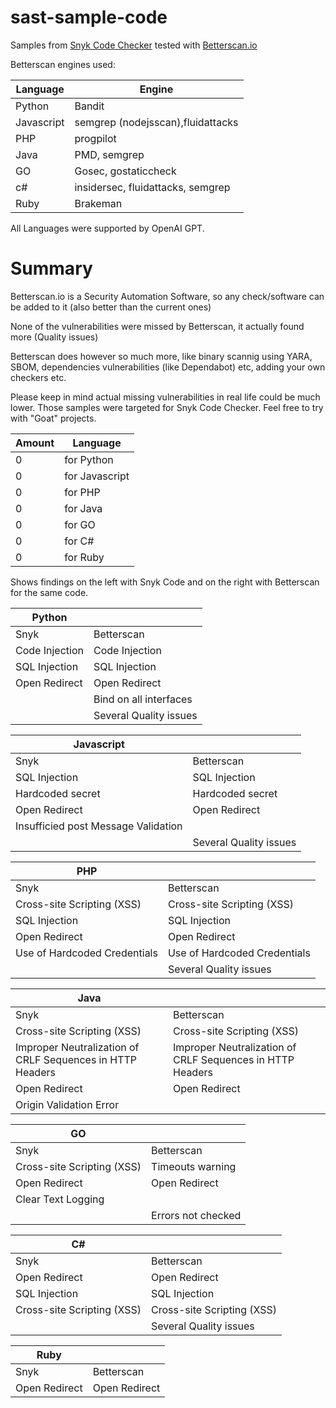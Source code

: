 # sast-sample-code

Samples from [Snyk Code Checker](https://snyk.io)  tested with [Betterscan.io](https://betterscan.io)


Betterscan engines used:

|Language|Engine|
|---|---|	
|Python|Bandit|
|Javascript|semgrep (nodejsscan),fluidattacks|
|PHP|progpilot|
|Java|PMD, semgrep|
|GO|Gosec, gostaticcheck|
|c#|insidersec, fluidattacks, semgrep|
|Ruby|Brakeman|

All Languages were supported by OpenAI GPT.


# Summary

Betterscan.io is a Security Automation Software, so any check/software can be added to it (also better than the current ones)

None of the vulnerabilities were missed by Betterscan, it actually found more (Quality issues)

Betterscan does however so much more, like binary scannig using YARA, SBOM, dependencies vulnerabilities (like Dependabot) etc, adding your own checkers etc.

Please keep in mind actual missing vulnerabilities in real life could be much lower. Those samples were targeted for Snyk Code Checker. Feel free to try with "Goat" projects.


|Amount|Language|
|---|---|	
|0|for Python|
|0| for Javascript|
|0| for PHP|
|0| for Java|
|0| for GO|
|0| for C#|
|0| for Ruby|


Shows findings on the left with Snyk Code and on the right with Betterscan for the same code. 

|Python||
|---|---|	
|Snyk|Betterscan|
|Code Injection|Code Injection|	
|SQL Injection|SQL Injection|
|Open Redirect|Open Redirect|
||Bind on all interfaces|
||Several Quality issues|


|Javascript||
|---|---|
|Snyk|	Betterscan|
|SQL Injection	|SQL Injection|
|Hardcoded secret	|Hardcoded secret|
|Open Redirect	|Open Redirect
|Insufficied post Message Validation||
||Several Quality issues|

|PHP||
|---|---|
|Snyk|	Betterscan|
|Cross-site Scripting (XSS)|	Cross-site Scripting (XSS)|
|SQL Injection|	SQL Injection|
|Open Redirect	|Open Redirect|
|Use of Hardcoded Credentials	|Use of Hardcoded Credentials	|
||Several Quality issues|

|Java||
|---|---|
|Snyk|	Betterscan|
|Cross-site Scripting (XSS)	|Cross-site Scripting (XSS)|
|Improper Neutralization of CRLF Sequences in HTTP Headers	|Improper Neutralization of CRLF Sequences in HTTP Headers|
|Open Redirect	|Open Redirect|
|Origin Validation Error||	

|GO||
|---|---|
|Snyk|	Betterscan|
|Cross-site Scripting (XSS)|	Timeouts warning|
|Open Redirect|Open Redirect|
|Clear Text Logging||
||Errors not checked|

|C#|	|
|---|---|
|Snyk|	Betterscan|
|Open Redirect|Open Redirect|	
|SQL Injection	|SQL Injection|
|Cross-site Scripting (XSS)|Cross-site Scripting (XSS)|
||Several Quality issues|

|Ruby||
|---|---|	
|Snyk|	Betterscan|
|Open Redirect|Open Redirect|	
